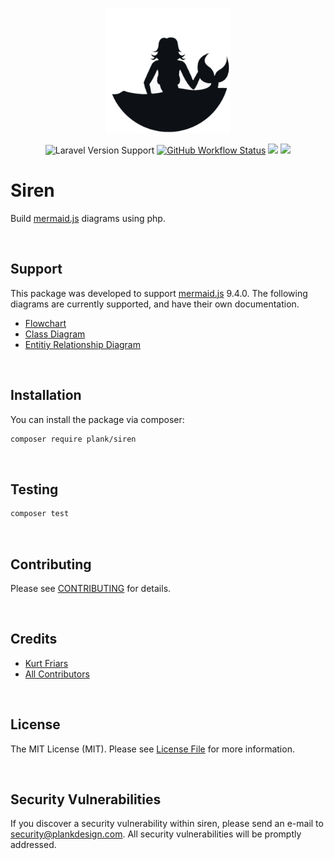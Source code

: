 <p align="center"><img src="siren.png" width="200"></p>

<p align="center">
<img src="https://img.shields.io/packagist/php-v/plank/siren?color=%234ccd98&label=php&logo=php&logoColor=%23fff" alt="Laravel Version Support">
<a href="https://github.com/plank/siren/actions?query=workflow%3Arun-tests"><img src="https://img.shields.io/github/actions/workflow/status/plank/siren/run-tests.yml?branch=main&&color=%233fa281&label=run-tests&logo=github&logoColor=%23fff" alt="GitHub Workflow Status"></a>
<a href="https://codeclimate.com/github/plank/siren/test_coverage"><img src="https://img.shields.io/codeclimate/coverage/plank/siren?color=%233fa281&label=test%20coverage&logo=code-climate&logoColor=%23fff" /></a>
<a href="https://codeclimate.com/github/plank/siren/maintainability"><img src="https://img.shields.io/codeclimate/maintainability/plank/siren?color=%233fa281&label=maintainablility&logo=code-climate&logoColor=%23fff" /></a>
</p>

# Siren

Build [mermaid.js](https://mermaid.js.org/) diagrams using php.

&nbsp;

## Support

This package was developed to support [mermaid.js](https://mermaid.js.org/) 9.4.0. The following diagrams are currently supported, and have their own documentation.

- [Flowchart](./docs/flowchart.md)
- [Class Diagram](./docs/class-diagram.md)
- [Entitiy Relationship Diagram](./docs/erd.md)

&nbsp;

## Installation

You can install the package via composer:

```bash
composer require plank/siren
```

&nbsp;

## Testing

```bash
composer test
```

&nbsp;

## Contributing

Please see [CONTRIBUTING](CONTRIBUTING.md) for details.

&nbsp;

## Credits

- [Kurt Friars](https://github.com/kfriars)
- [All Contributors](../../contributors)

&nbsp;

## License

The MIT License (MIT). Please see [License File](LICENSE.md) for more information.

&nbsp;

## Security Vulnerabilities

If you discover a security vulnerability within siren, please send an e-mail to security@plankdesign.com. All security vulnerabilities will be promptly addressed.